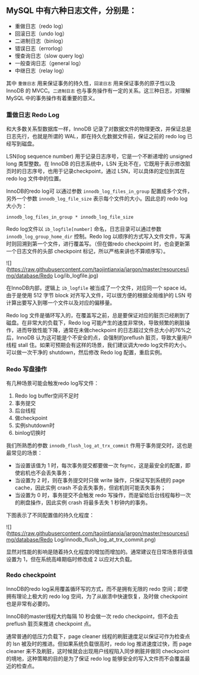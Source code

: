 ## MySQL 中有六种日志文件，分别是：
  - 重做日志（redo log）
  - 回滚日志（undo log）
  - 二进制日志（binlog）
  - 错误日志（errorlog）
  - 慢查询日志（slow query log）
  - 一般查询日志（general log）
  - 中继日志（relay log）

其中 `重做日志` 用来保证事务的持久性，`回滚日志` 用来保证事务的原子性以及 InnoDB 的 MVCC。`二进制日志` 也与事务操作有一定的关系。这三种日志，对理解 MySQL 中的事务操作有着重要的意义。

### 重做日志 Redo Log
 
和大多数关系型数据库一样，InnoDB 记录了对数据文件的物理更改，并保证总是日志先行，也就是所谓的 WAL，即在持久化数据文件前，保证之前的 redo log 已经写到磁盘。

LSN(log sequence number) 用于记录日志序号，它是一个不断递增的 unsigned long 类型整数。在 InnoDB 的日志系统中，LSN 无处不在，它既用于表示修改脏页时的日志序号，也用于记录checkpoint，通过 LSN，可以具体的定位到其在 redo log 文件中的位置。

InnoDB的redo log可 以通过参数 `innodb_log_files_in_group` 配置成多个文件，另外一个参数 `innodb_log_file_size` 表示每个文件的大小。因此总的 redo log 大小为：

```
innodb_log_files_in_group * innodb_log_file_size
```
Redo log文件以 `ib_logfile[number]` 命名，日志目录可以通过参数 `innodb_log_group_home_dir` 控制。Redo log 以顺序的方式写入文件文件，写满时则回溯到第一个文件，进行覆盖写。（但在做redo checkpoint 时，也会更新第一个日志文件的头部 checkpoint 标记，所以严格来讲也不算顺序写）。

![](https://raw.githubusercontent.com/taojintianxia/jargon/master/resources/img/database/Redo Log/ib_logfile.jpg)

在InnoDB内部，逻辑上 `ib_logfile` 被当成了一个文件，对应同一个 space id。由于是使用 512 字节 block 对齐写入文件，可以很方便的根据全局维护的 LSN 号计算出要写入到哪一个文件以及对应的偏移量。

Redo log 文件是循环写入的，在覆盖写之前，总是要保证对应的脏页已经刷到了磁盘。在非常大的负载下，Redo log 可能产生的速度非常快，导致频繁的刷脏操作，进而导致性能下降，通常在未做checkpoint 的日志超过文件总大小的76%之后，InnoDB 认为这可能是个不安全的点，会强制的preflush 脏页，导致大量用户线程 stall 住。如果可预期会有这样的场景，我们建议调大redo log文件的大小。可以做一次干净的 shutdown，然后修改 Redo log 配置，重启实例。

### Redo 写盘操作

有几种场景可能会触发redo log写文件：

  1. Redo log buffer空间不足时
  2. 事务提交
  3. 后台线程
  4. 做checkpoint
  5. 实例shutdown时
  6. binlog切换时

我们所熟悉的参数 `innodb_flush_log_at_trx_commit` 作用于事务提交时，这也是最常见的场景：

  - 当设置该值为 1 时，每次事务提交都要做一次 fsync，这是最安全的配置，即使宕机也不会丢失事务；
  - 当设置为 2 时，则在事务提交时只做 write 操作，只保证写到系统的 page cache，因此实例 crash 不会丢失事务，但宕机则可能丢失事务；
  - 当设置为 0 时，事务提交不会触发 redo 写操作，而是留给后台线程每秒一次的刷盘操作，因此实例 crash 将最多丢失 1 秒钟内的事务。

下图表示了不同配置值的持久化程度：

![](https://raw.githubusercontent.com/taojintianxia/jargon/master/resources/img/database/Redo Log/innodb_flush_log_at_trx_commit.png)

显然对性能的影响是随着持久化程度的增加而增加的。通常建议在日常场景将该值设置为 1，但在系统高峰期临时修改成 2 以应对大负载。

### Redo checkpoint

InnoDB的redo log采用覆盖循环写的方式，而不是拥有无限的 redo 空间；即使拥有理论上极大的 redo log 空间，为了从崩溃中快速恢复，及时做 checkpoint 也是非常有必要的。

InnoDB的master线程大约每隔 10 秒会做一次 redo checkpoint，但不会去 preflush 脏页来推进 checkpoint 点。

通常普通的低压力负载下，page cleaner 线程的刷脏速度足以保证可作为检查点的 lsn 被及时的推进。但如果系统负载很高时，redo log 推进速度过快，而 page cleaner 来不及刷脏，这时候就会出现用户线程陷入同步刷脏并做同 checkpoint 的境地，这种策略的目的是为了保证 redo log 能够安全的写入文件而不会覆盖最近的检查点。

